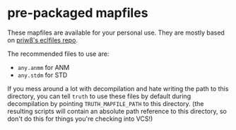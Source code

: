 # pre-packaged mapfiles

These mapfiles are available for your personal use.  They are mostly based on [priw8's eclfiles repo](https://github.com/Priw8/eclmap).

The recommended files to use are:

* `any.anmm` for ANM
* `any.stdm` for STD

If you mess around a lot with decompilation and hate writing the path to this directory, you can tell `truth` to use these files by default during decompilation by pointing `TRUTH_MAPFILE_PATH` to this directory.  (the resulting scripts will contain an absolute path reference to this directory, so don't do this for things you're checking into VCS!)
